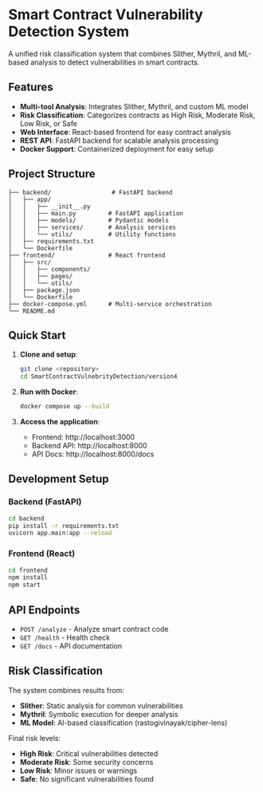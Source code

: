 # Smart Contract Vulnerability Detection System

A unified risk classification system that combines Slither, Mythril, and ML-based analysis to detect vulnerabilities in smart contracts.

## Features

- **Multi-tool Analysis**: Integrates Slither, Mythril, and custom ML model
- **Risk Classification**: Categorizes contracts as High Risk, Moderate Risk, Low Risk, or Safe
- **Web Interface**: React-based frontend for easy contract analysis
- **REST API**: FastAPI backend for scalable analysis processing
- **Docker Support**: Containerized deployment for easy setup

## Project Structure

```
├── backend/                 # FastAPI backend
│   ├── app/
│   │   ├── __init__.py
│   │   ├── main.py         # FastAPI application
│   │   ├── models/         # Pydantic models
│   │   ├── services/       # Analysis services
│   │   └── utils/          # Utility functions
│   ├── requirements.txt
│   └── Dockerfile
├── frontend/               # React frontend
│   ├── src/
│   │   ├── components/
│   │   ├── pages/
│   │   └── utils/
│   ├── package.json
│   └── Dockerfile
├── docker-compose.yml      # Multi-service orchestration
└── README.md
```

## Quick Start

1. **Clone and setup**:
   ```bash
   git clone <repository>
   cd SmartContractVulnebrityDetection/version4
   ```

2. **Run with Docker**:
   ```bash
   docker compose up --build
   ```

3. **Access the application**:
   - Frontend: http://localhost:3000
   - Backend API: http://localhost:8000
   - API Docs: http://localhost:8000/docs

## Development Setup

### Backend (FastAPI)
```bash
cd backend
pip install -r requirements.txt
uvicorn app.main:app --reload
```

### Frontend (React)
```bash
cd frontend
npm install
npm start
```

## API Endpoints

- `POST /analyze` - Analyze smart contract code
- `GET /health` - Health check
- `GET /docs` - API documentation

## Risk Classification

The system combines results from:
- **Slither**: Static analysis for common vulnerabilities
- **Mythril**: Symbolic execution for deeper analysis  
- **ML Model**: AI-based classification (rastogivinayak/cipher-lens)

Final risk levels:
- **High Risk**: Critical vulnerabilities detected
- **Moderate Risk**: Some security concerns
- **Low Risk**: Minor issues or warnings
- **Safe**: No significant vulnerabilities found
